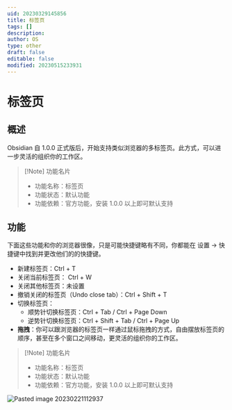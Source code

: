 ```yaml
---
uid: 20230329145856
title: 标签页
tags: []
description: 
author: OS
type: other
draft: false
editable: false
modified: 20230515233931
---
```


# 标签页

## 概述

Obsidian 自 1.0.0 正式版后，开始支持类似浏览器的多标签页。此方式，可以进一步灵活的组织你的工作区。

> [!Note] 功能名片
> - 功能名称：标签页
> - 功能状态：默认功能
> - 功能依赖：官方功能，安装 1.0.0 以上即可默认支持

## 功能

下面这些功能和你的浏览器很像，只是可能快捷键略有不同，你都能在 设置 -> 快捷键中找到并更改他们的的快捷键。

- 新建标签页：Ctrl + T
- 关闭当前标签页： Ctrl + W
- 关闭其他标签页：未设置
- 撤销关闭的标签页（Undo close tab）：Ctrl + Shift + T
- 切换标签页：
	- 顺势针切换标签页：Ctrl + Tab / Ctrl + Page Down
	- 逆势针切换标签页：Ctrl + Shift + Tab / Ctrl + Page Up
- **拖拽**：你可以跟浏览器的标签页一样通过鼠标拖拽的方式，自由摆放标签页的顺序，甚至在多个窗口之间移动，更灵活的组织你的工作区。

> [!Note] 功能名片
>- 功能名称：标签页
>- 功能状态：默认功能
>- 功能依赖：官方功能，安装 1.0.0 以上即可默认支持

![Pasted image 20230221112937](https://cdn.pkmer.cn/images/f6d0437ab4f03c773df5f534cfb153b5_MD5.png!pkmer)